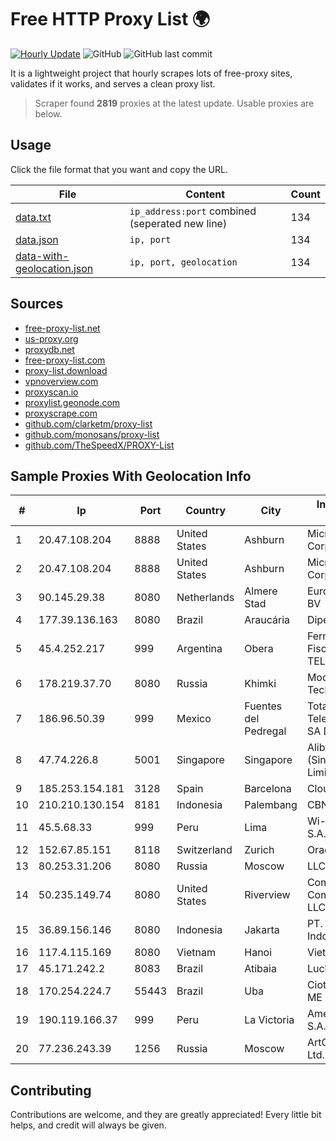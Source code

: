 
# Free HTTP Proxy List 🌍

[![Hourly Update](https://github.com/mertguvencli/http-proxy-list/actions/workflows/main.yml/badge.svg?branch=main)](https://github.com/mertguvencli/http-proxy-list/actions/workflows/main.yml)
![GitHub](https://img.shields.io/github/license/mertguvencli/http-proxy-list)
![GitHub last commit](https://img.shields.io/github/last-commit/mertguvencli/http-proxy-list)

It is a lightweight project that hourly scrapes lots of free-proxy sites, validates if it works, and serves a clean proxy list.


> Scraper found **2819** proxies at the latest update. Usable proxies are below.

## Usage

Click the file format that you want and copy the URL.


|File|Content|Count|
|----|-------|-----|
|[data.txt](https://raw.githubusercontent.com/mertguvencli/http-proxy-list/main/proxy-list/data.txt)|`ip_address:port` combined (seperated new line)|134|
|[data.json](https://raw.githubusercontent.com/mertguvencli/http-proxy-list/main/proxy-list/data.json)|`ip, port`|134|
|[data-with-geolocation.json](https://raw.githubusercontent.com/mertguvencli/http-proxy-list/main/proxy-list/data-with-geolocation.json)|`ip, port, geolocation`|134|

## Sources

* [free-proxy-list.net](https://free-proxy-list.net)
* [us-proxy.org](https://www.us-proxy.org)
* [proxydb.net](http://proxydb.net)
* [free-proxy-list.com](https://free-proxy-list.com/?page=&port=&type%5B%5D=http&type%5B%5D=https&up_time=0&search=Search)
* [proxy-list.download](https://www.proxy-list.download/HTTP)
* [vpnoverview.com](https://vpnoverview.com/privacy/anonymous-browsing/free-proxy-servers)
* [proxyscan.io](https://www.proxyscan.io)
* [proxylist.geonode.com](https://proxylist.geonode.com/api/proxy-list?limit=300&page=1&sort_by=lastChecked&sort_type=desc&protocols=http,https)
* [proxyscrape.com](https://api.proxyscrape.com/v2/?request=displayproxies&protocol=http&timeout=10000&country=all&ssl=all&anonymity=all)
* [github.com/clarketm/proxy-list](https://raw.githubusercontent.com/clarketm/proxy-list/master/proxy-list-raw.txt)
* [github.com/monosans/proxy-list](https://raw.githubusercontent.com/monosans/proxy-list/main/proxies/http.txt)
* [github.com/TheSpeedX/PROXY-List](https://raw.githubusercontent.com/TheSpeedX/PROXY-List/master/http.txt)


## Sample Proxies With Geolocation Info

|#|Ip|Port|Country|City|Internet Service Provider|
|-|--|----|-------|----|-------------------------|
|1|20.47.108.204|8888|United States|Ashburn|Microsoft Corporation|
|2|20.47.108.204|8888|United States|Ashburn|Microsoft Corporation|
|3|90.145.29.38|8080|Netherlands|Almere Stad|Eurofiber Nederland BV|
|4|177.39.136.163|8080|Brazil|Araucária|Dipelnet Corbelia|
|5|45.4.252.217|999|Argentina|Obera|Fernando German Fischer (FIBERNET TELECOM)|
|6|178.219.37.70|8080|Russia|Khimki|Modern Technologies Ltd.|
|7|186.96.50.39|999|Mexico|Fuentes del Pedregal|Total Play Telecomunicaciones SA De CV|
|8|47.74.226.8|5001|Singapore|Singapore|Alibaba Cloud (Singapore) Private Limited|
|9|185.253.154.181|3128|Spain|Barcelona|Cloudi Nextgen SL|
|10|210.210.130.154|8181|Indonesia|Palembang|CBN|
|11|45.5.68.33|999|Peru|Lima|Wi-net Telecom S.A.C.|
|12|152.67.85.151|8118|Switzerland|Zurich|Oracle Corporation|
|13|80.253.31.206|8080|Russia|Moscow|LLC SETEL|
|14|50.235.149.74|8080|United States|Riverview|Comcast Cable Communications, LLC|
|15|36.89.156.146|8080|Indonesia|Jakarta|PT. Telekomunikasi Indonesia|
|16|117.4.115.169|8080|Vietnam|Hanoi|Viettel Corporation|
|17|45.171.242.2|8083|Brazil|Atibaia|Lucknet Telecom|
|18|170.254.224.7|55443|Brazil|Uba|Ciotec Telecom Ltda ME|
|19|190.119.166.37|999|Peru|La Victoria|America Movil Peru S.A.C.|
|20|77.236.243.39|1256|Russia|Moscow|ArtCommunications Ltd. ISP. Moscow|



## Contributing

Contributions are welcome, and they are greatly appreciated! Every
little bit helps, and credit will always be given.

